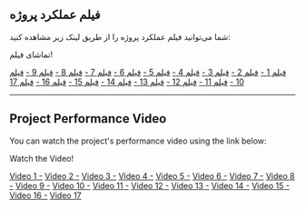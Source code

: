 ## فیلم عملکرد پروژه

شما می‌توانید فیلم عملکرد پروژه را از طریق لینک زیر مشاهده کنید:

تماشای فیلم!

[فیلم 1 -](https://drive.google.com/file/d/1YPKi1z4rW06RJRTdb4Ig1xhUPSxmqqAX/view?usp=sharing)
[فیلم 2 -](https://drive.google.com/file/d/1kWyS6QtUzBTfN2h4GEUauU6zAHrPt1Oh/view?usp=sharing)
[فیلم 3 -](https://drive.google.com/file/d/1aeD_lEqDW375kIXhA5NKx4z6VJXb8IGM/view?usp=sharing)
[فیلم 4 -](https://drive.google.com/file/d/1AwgRwfOyfjvouixKvI6AhNv821DM0-VM/view?usp=sharing)
[فیلم 5 -](https://drive.google.com/file/d/15vyFM1h3uDzvo1_S3viaKrwVXJ5lm05p/view?usp=sharing)
[فیلم 6 -](https://drive.google.com/file/d/1DoePVBQaeilLMwHI9Xvlo8fCc8LtAkSL/view?usp=sharing)
[فیلم 7 -](https://drive.google.com/file/d/1j_RaWQo6EP3bjAYAYdZMiRGchhiFpzId/view?usp=sharing)
[فیلم 8 -](https://drive.google.com/file/d/1GKv8GZDTJv1qT3-ctbkemyuVsSptgwA2/view?usp=sharing)
[فیلم 9 -](https://drive.google.com/file/d/1Zht3KqFYXAAr5jVtwv18tGQOBI_MUmjT/view?usp=sharing)
[فیلم 10 -](https://drive.google.com/file/d/1Nak0Kw9aPmrOdlvBlymLctXEIjbxADNn/view?usp=sharing)
[فیلم 11 -](https://drive.google.com/file/d/1KTsPe_NGiQUkIIdomfLHTubgaaVx8SOy/view?usp=sharing)
[فیلم 12 -](https://drive.google.com/file/d/1LL3p7-ENLt-xHlSQH52qyt6MOG7t9ZHU/view?usp=sharing)
[فیلم 13 -](https://drive.google.com/file/d/1_3XLmTlNBgDJcIw9TXRPOMn68dN0y3MS/view?usp=sharing)
[فیلم 14 -](https://drive.google.com/file/d/1XHa1raCdg-poQEDYxVyBqgky2Sa3Tmbb/view?usp=sharing)
[فیلم 15 -](https://drive.google.com/file/d/1l_PPgJetOW5zPQDm4gwkf9LYAlEo-lZF/view?usp=sharing)
[فیلم 16 -](https://drive.google.com/file/d/1ScDLN0pQT8W_yKSwF7wwK877VqeLztf8/view?usp=sharing)
[فیلم 17  ](https://drive.google.com/file/d/1e3KqrJn7P1yBEcl1j70o-j37squTcU5p/view?usp=sharing)

---

## Project Performance Video

You can watch the project's performance video using the link below:

Watch the Video!

[Video 1 -](https://drive.google.com/file/d/1YPKi1z4rW06RJRTdb4Ig1xhUPSxmqqAX/view?usp=sharing)
[Video 2 -](https://drive.google.com/file/d/1kWyS6QtUzBTfN2h4GEUauU6zAHrPt1Oh/view?usp=sharing)
[Video 3 -](https://drive.google.com/file/d/1aeD_lEqDW375kIXhA5NKx4z6VJXb8IGM/view?usp=sharing)
[Video 4 -](https://drive.google.com/file/d/1AwgRwfOyfjvouixKvI6AhNv821DM0-VM/view?usp=sharing)
[Video 5 -](https://drive.google.com/file/d/15vyFM1h3uDzvo1_S3viaKrwVXJ5lm05p/view?usp=sharing)
[Video 6 -](https://drive.google.com/file/d/1DoePVBQaeilLMwHI9Xvlo8fCc8LtAkSL/view?usp=sharing)
[Video 7 -](https://drive.google.com/file/d/1j_RaWQo6EP3bjAYAYdZMiRGchhiFpzId/view?usp=sharing)
[Video 8 -](https://drive.google.com/file/d/1GKv8GZDTJv1qT3-ctbkemyuVsSptgwA2/view?usp=sharing)
[Video 9 -](https://drive.google.com/file/d/1Zht3KqFYXAAr5jVtwv18tGQOBI_MUmjT/view?usp=sharing)
[Video 10 -](https://drive.google.com/file/d/1Nak0Kw9aPmrOdlvBlymLctXEIjbxADNn/view?usp=sharing)
[Video 11 -](https://drive.google.com/file/d/1KTsPe_NGiQUkIIdomfLHTubgaaVx8SOy/view?usp=sharing)
[Video 12 -](https://drive.google.com/file/d/1LL3p7-ENLt-xHlSQH52qyt6MOG7t9ZHU/view?usp=sharing)
[Video 13 -](https://drive.google.com/file/d/1_3XLmTlNBgDJcIw9TXRPOMn68dN0y3MS/view?usp=sharing)
[Video 14 -](https://drive.google.com/file/d/1XHa1raCdg-poQEDYxVyBqgky2Sa3Tmbb/view?usp=sharing)
[Video 15 -](https://drive.google.com/file/d/1l_PPgJetOW5zPQDm4gwkf9LYAlEo-lZF/view?usp=sharing)
[Video 16 -](https://drive.google.com/file/d/1ScDLN0pQT8W_yKSwF7wwK877VqeLztf8/view?usp=sharing)
[Video 17  ](https://drive.google.com/file/d/1e3KqrJn7P1yBEcl1j70o-j37squTcU5p/view?usp=sharing)

